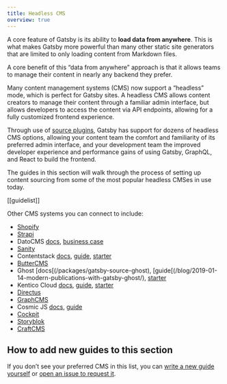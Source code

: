 ```yaml
---
title: Headless CMS
overview: true
---
```


A core feature of Gatsby is its ability to **load data from anywhere**. This is what makes Gatsby more powerful than many other static site generators that are limited to only loading content from Markdown files.

A core benefit of this “data from anywhere” approach is that it allows teams to manage their content in nearly any backend they prefer.

Many content management systems (CMS) now support a “headless” mode, which is perfect for Gatsby sites. A headless CMS allows content creators to manage their content through a familiar admin interface, but allows developers to access the content via API endpoints, allowing for a fully customized frontend experience.

Through use of [source plugins](/plugins/?=source), Gatsby has support for dozens of headless CMS options, allowing your content team the comfort and familiarity of its preferred admin interface, and your development team the improved developer experience and performance gains of using Gatsby, GraphQL, and React to build the frontend.

The guides in this section will walk through the process of setting up content sourcing from some of the most popular headless CMSes in use today.

[[guidelist]]

<!--
  Ordering in this section is driven by Gatsby plugin downloads (https://www.gatsbyjs.org/plugins/?=gatsby-source-) & CMS vendor size/adoption. 
-->

Other CMS systems you can connect to include:

- [Shopify](/packages/gatsby-source-shopify)
- [Strapi](/packages/gatsby-source-strapi)
- DatoCMS [docs](/packages/gatsby-source-datocms), [business case](https://www.gatsbyjs.com/guides/datocms/)
- [Sanity](/packages/gatsby-source-sanity/)
- Contentstack [docs](/packages/gatsby-source-contentstack), [guide](https://www.contentstack.com/docs/example-apps/build-a-sample-website-using-gatsby-and-contentstack), [starter](/starters/contentstack/gatsby-starter-contentstack/)
- [ButterCMS](/packages/gatsby-source-buttercms)
- Ghost [docs[(/packages/gatsby-source-ghost), [guide[(/blog/2019-01-14-modern-publications-with-gatsby-ghost/), [starter](/starters/TryGhost/gatsby-starter-ghost/)
- Kentico Cloud [docs](/packages/gatsby-source-kentico-cloud), [guide](/blog/2018-12-19-kentico-cloud-and-gatsby-take-you-beyond-static-websites/), [starter](/starters/Kentico/gatsby-starter-kentico-cloud/)
- [Directus](/packages/gatsby-source-directus)
- [GraphCMS](/packages/gatsby-source-graphcms-beta-patch)
- Cosmic JS [docs](/packages/gatsby-source-cosmicjs), [guide](/blog/2018-06-07-build-a-gatsby-blog-using-the-cosmic-js-source-plugin/)
- [Cockpit](/packages/gatsby-plugin-cockpit)
- [Storyblok](/packages/gatsby-source-storyblok)
- [CraftCMS](/packages/gatsby-source-craftcms)


## How to add new guides to this section

If you don’t see your preferred CMS in this list, you can [write a new guide yourself](/docs/how-to-contribute/) or [open an issue to request it](https://github.com/gatsbyjs/gatsby/issues/new/choose).
